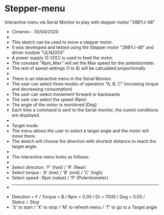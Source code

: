 # Stepper-menu
Interactive menu via Serial Monitor to play with stepper motor "28BYJ-48"

 * Cimanes - 30/04/2020
 *  
 * This sketch can be used to move a stepper motor. 
 * It was developed and tested using the Stepper motor "28BYJ-48" and driver module "ULN2003"
 * A power supply (5 VDC) is used to feed the motor.
 * The constant "Rpm_Max" will set the Max speed for the potentiometer. 
 * The rest of speed settings (1 to 8) will be calculated proportionally
 *   
 * There is an interactive menu in the Serial Monitor. 
 * The user can select three modes of operation "A, B, C" (incrasing torque and decreasing consumption)
 * The user can select movement forward or backwards 
 * The user can select the speed (Rpm)
 * The angle of the motor is monitored (Deg) 
 * Each time a command is sent to the Serial monitor, the curent conditions are displayed.
 * 
 * Target mode:
 * The menu allows the user to select a target angle and the motor will move there.
 * The sketch will choose the direction with shortest distance to reach the target angle. 
 * 
 * The interactive menu looks as follows: 
 * 
 * Select direction: 'F' (fwd)    /  'R' (Rear)
 * Select torque   : 'A' (low)    /  'B' (mid) / 'C' (high)
 * Select speed    : Rpm (value)  /  'P' (Potentiometer)
 * --------------------------------------------------------
 * Direction = F / Torque = B / Rpm = 0.00 / Dt = 7000 / Deg = 0.00 / Status = Stop
 * 'S' to start / 'X' to stop / 'M' to refresh menu / 'T' to go to a Target angle
